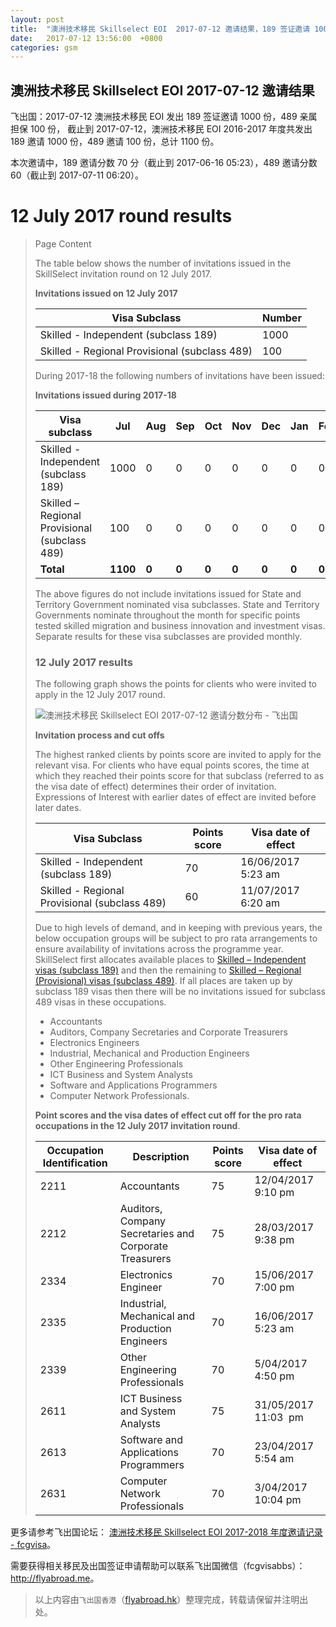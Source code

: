 ```yaml
---
layout: post
title:  "澳洲技术移民 Skillselect EOI  2017-07-12 邀请结果，189 签证邀请 1000 份，489 亲属担保 100 份"
date:   2017-07-12 13:56:00  +0800
categories: gsm
---
```


## 澳洲技术移民 Skillselect EOI  2017-07-12 邀请结果

飞出国：2017-07-12 澳洲技术移民 EOI 发出 189 签证邀请 1000 份，489 亲属担保 100 份，
截止到 2017-07-12，澳洲技术移民 EOI 2016-2017 年度共发出 189 邀请 1000 份，489 邀请 100 份，总计 1100 份。

本次邀请中，189 邀请分数 70 分（截止到 2017-06-16 05:23），489 邀请分数 60（截止到 2017-07-11 06:20）。

# 12 July 2017 round results
> <!--Page content-->
> Page Content
> 
> ​​​​​​​​​​The table below shows the number of invitations issued in the SkillSelect invitation round on&nbsp;12 July 2017.
> 
> **Invitations issued on&nbsp;12 July 2017**
> 
> | Visa Subclass | Number |
> | --- | --- |
> | Skilled - Independent (subclass 189) | 1000 |
> | Skilled - Regional Provisional (subclass 489) | 100 |
> 
> During 2017-18 the following numbers of invitations have been issued:
> 
> **Invitations issued during 2017-18**
> 
> | Visa subclass | Jul | Aug | Sep | Oct | Nov | Dec | Jan | Feb | Mar | Apr | May | June | Total |
> | --- | --- | --- | --- | --- | --- | --- | --- | --- | --- | --- | --- | --- | --- |
> | Skilled - Independent (subclass 189) | 1000 | 0 | 0 | 0 | 0 | 0 | 0 | 0 | 0 | 0 | 0 | 0   | 1000 |
> | Skilled – Regional Provisional (subclass 489) | 100 | 0 | 0 | 0 | 0 | 0 | 0 | 0 | 0 | 0 | 0 | 0 | 100   |
> | **Total** | **1100** | **0** | **0** | **0** | **0** | **0** | **0** | **0** | **0** | **0** | **0** | **0** | **1100** |
> 
> The above figures do not include invitations issued for State and Territory Government nominated visa subclasses. State and Territory Governments nominate throughout the month for specific points tested skilled migration and business innovation and investment visas. Separate results for these visa subclasses are provided monthly.
> 
> ### 12 July 2017 results
> 
> The following graph shows the points for clients who were invited to apply in the&nbsp;12 July 2017 round.  
>   
>  ![澳洲技术移民 Skillselect EOI 2017-07-12 邀请分数分布 - 飞出国](https://www.border.gov.au/WorkinginAustralia/PublishingImages/12july2017.jpg)
> 
> **Invitation process and cut offs**
> 
> The highest ranked clients by points score are invited to apply for the relevant visa. For clients who have equal points scores, the time at which they reached their points score for that subclass (referred to as the visa date of effect) determines their order of invitation. Expressions of Interest with earlier dates of effect are invited before later dates.
> 
> | Visa Subclass | Points score | Visa date of effect |
> | --- | --- | --- |
> | Skilled - Independent (subclass 189) | 70 | 16/06/2017 5:23 am |
> | Skilled - Regional Provisional (subclass 489) | 60 | 11/07/2017 6:20 am |
> 
> Due to high levels of demand, and in keeping with previous years, the below occupation groups will be subject to pro rata arrangements to ensure availability of invitations across the programme year. SkillSelect first allocates available places to  [Skilled – Independent visas (subclass 189)](/Trav/Visa-1/189-) and then the remaining to  [Skilled – Regional (Provisional) visas (subclass 489)](/Trav/Visa-1/489-). If all places are taken up by subclass 189 visas then there will be no invitations issued for subclass 489 visas in these occupations.
> 
> - Accountants
> - Auditors, Company Secretaries and Corporate Treasurers
> - Electronics Engineers
> - Industrial, Mechanical and Production Engineers
> - Other Engineering Professionals
> - ICT Business and System Analysts
> - Software and Applications Programmers
> - Computer Network Professionals.
> 
> **Point scores and the visa dates of effect cut off for the pro rata occupations in the 12 July 2017 invitation round**.
> 
> | Occupation Identification | Description | Points score | Visa date of effect |
> | --- | --- | --- | --- |
> | 2211 | Accountants | 75 | 12/04/2017&nbsp; 9:10 pm |
> | 2212 | Auditors, Company Secretaries and Corporate Treasurers | 75 | 28/03/2017&nbsp; 9:38 pm |
> | 2334 | Electronics Engineer | 70 | 15/06/2017&nbsp; 7:00 pm |
> | 2335 | Industrial, Mechanical and Production Engineers | 70 | 16/06/2017&nbsp; 5:23 am |
> | 2339 | Other Engineering Professionals | 70 | 5/04/2017&nbsp; 4:50 pm |
> | 2611 | ICT Business and ​System Analysts | 75 | 31/05/2017 11:03 &nbsp;pm |
> | 2613 | Software and Applications Programmers | 70 | 23/04/2017&nbsp; 5:54 am |
> | 2631 | Computer Network Professionals | 70 | 3/04/2017&nbsp; 10:04 pm |

更多请参考飞出国论坛： [澳洲技术移民 Skillselect EOI 2017-2018 年度邀请记录 - fcgvisa](http://bbs.fcgvisa.com/t/skillselect-eoi-2017-2018/24327)。

需要获得相关移民及出国签证申请帮助可以联系飞出国微信（fcgvisabbs）： <a href="http://flyabroad.me/contact" target="_blank">http://flyabroad.me</a>。

> 以上内容由`飞出国香港`（<a href="http://flyabroad.hk/" target="_blank">flyabroad.hk</a>）整理完成，转载请保留并注明出处。

